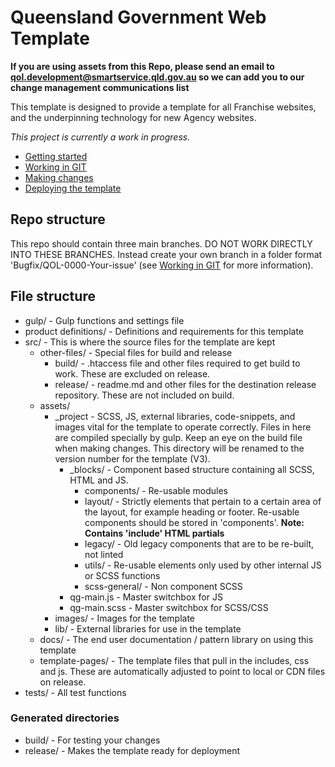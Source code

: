 # Queensland Government Web Template

**If you are using assets from this Repo, please send an email to qol.development@smartservice.qld.gov.au so we can add you to our change management communications list**

This template is designed to provide a template for all Franchise websites, and the underpinning technology for new Agency websites.

_This project is currently a work in progress._

- [Getting started](readme/getting-started.md)
- [Working in GIT](readme/git.md)
- [Making changes](readme/making-changes.md)
- [Deploying the template](readme/deploy.md)

## Repo structure
This repo should contain three main branches. DO NOT WORK DIRECTLY INTO THESE BRANCHES. Instead create your own branch in a folder format 'Bugfix/QOL-0000-Your-issue' (see [Working in GIT](readme/git.md) for more information).

## File structure

* gulp/ - Gulp functions and settings file
* product definitions/ - Definitions and requirements for this template
* src/ - This is where the source files for the template are kept
	* other-files/ - Special files for build and release
		* build/ - .htaccess file and other files required to get build to work. These are excluded on release.
		* release/ - readme.md and other files for the destination release repository. These are not included on build.
	* assets/
		* _project - SCSS, JS, external libraries, code-snippets, and images vital for the template to operate correctly. Files in here are compiled specially by gulp. Keep an eye on the build file when making changes. This directory will be renamed to the version number for the template (V3).
			* _blocks/ - Component based structure containing all SCSS, HTML and JS.
				* components/ - Re-usable modules
				* layout/ - Strictly elements that pertain to a certain area of the layout, for example heading or footer. Re-usable components should be stored in 'components'. **Note: Contains 'include' HTML partials**
				* legacy/ - Old legacy components that are to be re-built, not linted
				* utils/ - Re-usable elements only used by other internal JS or SCSS functions
				* scss-general/ - Non component SCSS
			* qg-main.js - Master switchbox for JS
			* qg-main.scss - Master switchbox for SCSS/CSS
		* images/ - Images for the template
		* lib/ - External libraries for use in the template
	* docs/ - The end user documentation / pattern library on using this template
	* template-pages/ - The template files that pull in the includes, css and js. These are automatically adjusted to point to local or CDN files on release.
* tests/ - All test functions

### Generated directories

* build/ - For testing your changes
* release/ - Makes the template ready for deployment
